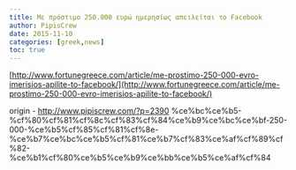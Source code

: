```yaml
---
title: Με πρόστιμο 250.000 ευρώ ημερησίως απειλείται το Facebook
author: PipisCrew
date: 2015-11-10
categories: [greek,news]
toc: true
---
```


[http://www.fortunegreece.com/article/me-prostimo-250-000-evro-imerisios-apilite-to-facebook/](http://www.fortunegreece.com/article/me-prostimo-250-000-evro-imerisios-apilite-to-facebook/)

origin - http://www.pipiscrew.com/?p=2390 %ce%bc%ce%b5-%cf%80%cf%81%cf%8c%cf%83%cf%84%ce%b9%ce%bc%ce%bf-250-000-%ce%b5%cf%85%cf%81%cf%8e-%ce%b7%ce%bc%ce%b5%cf%81%ce%b7%cf%83%ce%af%cf%89%cf%82-%ce%b1%cf%80%ce%b5%ce%b9%ce%bb%ce%b5%ce%af%cf%84